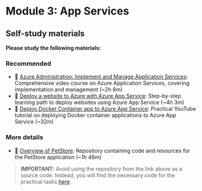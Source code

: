 # Module 3: App Services

## Self-study materials

**Please study the following materials:**

### Recommended

- 🎥 [Azure Administration: Implement and Manage Application Services](https://www.linkedin.com/learning/azure-administration-implement-and-manage-application-services): Comprehensive video course on Azure Application Services, covering implementation and management (~2h 8m)
- 📄 [Deploy a website to Azure with Azure App Service](https://docs.microsoft.com/en-us/learn/paths/deploy-a-website-with-azure-app-service/): Step-by-step learning path to deploy websites using Azure App Service (~4h 3m)
- 🎥 [Deploy Docker Container app to Azure App Service](https://www.youtube.com/watch?v=voieMVB3OzY): Practical YouTube tutorial on deploying Docker container applications to Azure App Service (~32m)

### More details

- 🔧 [Overview of PetStore](https://github.com/chtrembl/azure-cloud/tree/main/petstore): Repository containing code and resources for the PetStore application (~1h 46m)

>**IMPORTANT:** Avoid using the repository from the link above as a source code. Instead, you will find the necessary code for the practical tasks [here](../../../petstore).
